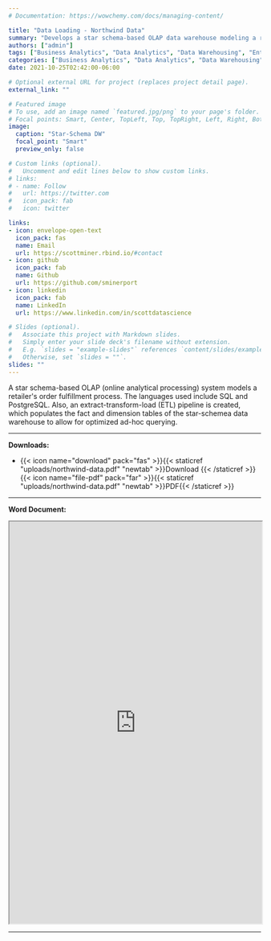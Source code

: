 ```yaml
---
# Documentation: https://wowchemy.com/docs/managing-content/

title: "Data Loading - Northwind Data"
summary: "Develops a star schema-based OLAP data warehouse modeling a retailer's order fullfillment process" 
authors: ["admin"] 
tags: ["Business Analytics", "Data Analytics", "Data Warehousing", "Enterprise Performance Management", "ETL", "OLAP", "OLTP", "PostgreSQL", "Retail", "RequirementsGathering", "SQL"]
categories: ["Business Analytics", "Data Analytics", "Data Warehousing", "Enterprise Performance Management", "ETL", "OLAP"]
date: 2021-10-25T02:42:00-06:00

# Optional external URL for project (replaces project detail page).
external_link: ""

# Featured image
# To use, add an image named `featured.jpg/png` to your page's folder.
# Focal points: Smart, Center, TopLeft, Top, TopRight, Left, Right, BottomLeft, Bottom, BottomRight.
image:
  caption: "Star-Schema DW" 
  focal_point: "Smart"
  preview_only: false

# Custom links (optional).
#   Uncomment and edit lines below to show custom links.
# links:
# - name: Follow
#   url: https://twitter.com
#   icon_pack: fab
#   icon: twitter

links:
- icon: envelope-open-text
  icon_pack: fas
  name: Email
  url: https://scottminer.rbind.io/#contact
- icon: github
  icon_pack: fab
  name: Github
  url: https://github.com/sminerport
- icon: linkedin
  icon_pack: fab
  name: LinkedIn
  url: https://www.linkedin.com/in/scottdatascience

# Slides (optional).
#   Associate this project with Markdown slides.
#   Simply enter your slide deck's filename without extension.
#   E.g. `slides = "example-slides"` references `content/slides/example-slides.md`.
#   Otherwise, set `slides = ""`.
slides: ""
---
```

A star schema-based OLAP (online analytical processing) system models a retailer's order fulfillment process. The languages used include SQL and PostgreSQL. Also, an extract-transform-load (ETL) pipeline is created, which populates the fact and dimension tables of the star-schemea data warehouse to allow for optimized ad-hoc querying.

<hr/>

**Downloads:**

<ul>
	<li>{{< icon name="download" pack="fas" >}}{{< staticref "uploads/northwind-data.pdf" "newtab" >}}Download {{< /staticref >}}{{< icon name="file-pdf" pack="far" >}}{{< staticref "uploads/northwind-data.pdf" "newtab" >}}PDF{{< /staticref >}}</li>
</ul>
<hr/>

**Word Document:**

<iframe src="https://onedrive.live.com/embed?cid=5B8EDCFD5CE8D99E&resid=5B8EDCFD5CE8D99E%21204276&authkey=AMpTmvyF-7I_zHM&em=2" width="100%" height="800" frameborder="1" scrolling="yes"></iframe>

<hr/>
